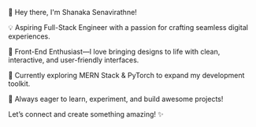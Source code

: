 👋 Hey there, I'm Shanaka Senavirathne!

💡 Aspiring Full-Stack Engineer with a passion for crafting seamless digital experiences.

🎨 Front-End Enthusiast—I love bringing designs to life with clean, interactive, and user-friendly interfaces.

🌱 Currently exploring MERN Stack & PyTorch to expand my development toolkit.

🚀 Always eager to learn, experiment, and build awesome projects!

Let’s connect and create something amazing! ✨
